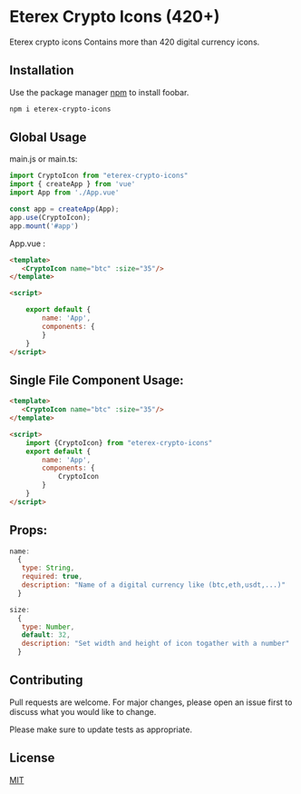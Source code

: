 # Eterex Crypto Icons (420+)

Eterex crypto icons Contains more than 420 digital currency icons.

## Installation

Use the package manager [npm](https://www.npmjs.com/) to install foobar.

```bash
npm i eterex-crypto-icons
```

## Global Usage

main.js or main.ts:
```javascript
import CryptoIcon from "eterex-crypto-icons"
import { createApp } from 'vue'
import App from './App.vue'

const app = createApp(App);
app.use(CryptoIcon);
app.mount('#app')

```

App.vue :
```html
<template>
   <CryptoIcon name="btc" :size="35"/>
</template>

<script>

    export default {
        name: 'App',
        components: {
        }
    }
</script>
```

## Single File Component Usage:

```html
<template>
   <CryptoIcon name="btc" :size="35"/>
</template>

<script>
    import {CryptoIcon} from "eterex-crypto-icons"
    export default {
        name: 'App',
        components: {
            CryptoIcon
        }
    }
</script>
```



## Props:
```javascript
name:
  {
   type: String,
   required: true,
   description: "Name of a digital currency like (btc,eth,usdt,...)"
  }

size:
  {
   type: Number,
   default: 32,
   description: "Set width and height of icon togather with a number"
  }
```

## Contributing

Pull requests are welcome. For major changes, please open an issue first
to discuss what you would like to change.

Please make sure to update tests as appropriate.

## License

[MIT](https://choosealicense.com/licenses/mit/)